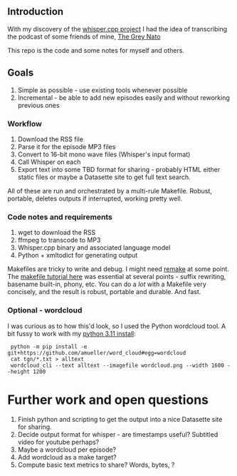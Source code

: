 ## Introduction

With my discovery of the [whisper.cpp project](https://github.com/ggerganov/whisper.cpp)
I had the idea of transcribing the podcast of some friends of mine, 
[The Grey Nato](https://thegreynato.com/)

This repo is the code and some notes for myself and others.

## Goals

1. Simple as possible - use existing tools whenever possible
2. Incremental - be able to add new episodes easily and without reworking previous ones

### Workflow

1. Download the RSS file
2. Parse it for the episode MP3 files
3. Convert to 16-bit mono wave files (Whisper's input format)
4. Call Whisper on each
5. Export text into some TBD format for sharing - probably HTML either static files
or maybe a Datasette site to get full text search.

All of these are run and orchestrated by a multi-rule Makefile. Robust, portable, deletes
outputs if interrupted, working pretty well. 

### Code notes and requirements

1. wget to download the RSS
2. ffmpeg to transcode to MP3
3. Whisper.cpp binary and associated language model
4. Python + xmltodict for generating output

Makefiles are tricky to write and debug. I might need [remake](https://remake.readthedocs.io/en/latest/) at some point. The [makefile tutorial here](https://makefiletutorial.com/) was essential at several points - suffix rewriting, basename built-in, phony, etc. You can do a _lot_ with a Makefile very concisely, and the result is robust, portable and durable. And fast.

### Optional - wordcloud

I was curious as to how this'd look, so I used the Python wordcloud tool. A bit fussy
to work with my [python 3.11 install](https://github.com/amueller/word_cloud/issues/708):

	 python -m pip install -e git+https://github.com/amueller/word_cloud#egg=wordcloud
	 cat tgn/*.txt > alltext
	 wordcloud_cli --text alltext --imagefile wordcloud.png --width 1600 --height 1200


# Further work and open questions

1. Finish python and scripting to get the output into a nice Datasette site for sharing.
2. Decide output format for whisper - are timestamps useful? Subtitled video for youtube perhaps?
3. Maybe a wordcloud per episode?
4. Add wordcloud as a make target?
5. Compute basic text metrics to share? Words, bytes, ?
